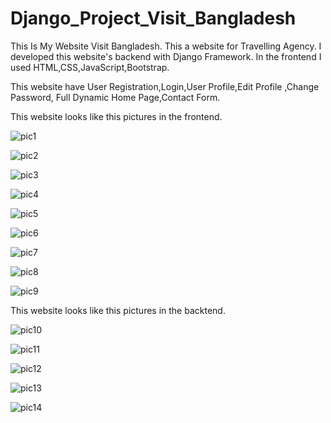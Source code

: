 # Django_Project_Visit_Bangladesh
This Is My Website Visit Bangladesh. This a website for Travelling Agency. I developed this website's backend with Django Framework.
In the frontend I used HTML,CSS,JavaScript,Bootstrap.

This website have User Registration,Login,User Profile,Edit Profile ,Change Password, Full Dynamic Home Page,Contact Form.

This website looks like this pictures in the frontend.

![pic1](https://user-images.githubusercontent.com/84730254/167310335-a7dee1be-a4ef-4a75-bd34-39a00bdcfba5.JPG)

![pic2](https://user-images.githubusercontent.com/84730254/167310358-5c933315-e0ad-49df-8f48-8286ae5ed0d4.JPG)

![pic3](https://user-images.githubusercontent.com/84730254/167310369-597d7ba7-91a9-4732-9c21-6ef3760b53f7.JPG)

![pic4](https://user-images.githubusercontent.com/84730254/167310380-7714748d-7ab4-4321-99ca-e91d69188d32.JPG)

![pic5](https://user-images.githubusercontent.com/84730254/167310382-69a9853f-7574-434d-9bbd-7a22fdc7ee60.JPG)

![pic6](https://user-images.githubusercontent.com/84730254/167310391-b4475d12-e168-449b-8460-e8ced42af134.JPG)

![pic7](https://user-images.githubusercontent.com/84730254/167310393-5aaf1410-8ba4-45ad-a22d-03c6925ba22d.JPG)

![pic8](https://user-images.githubusercontent.com/84730254/167310399-88acdd9e-871f-4f31-ac5a-fcb19b658631.JPG)

![pic9](https://user-images.githubusercontent.com/84730254/167310403-15481cbc-a785-4725-adea-7b2abf1206d0.JPG)




This website looks like this pictures in the backtend.

![pic10](https://user-images.githubusercontent.com/84730254/167312046-346a0581-d4e7-46a6-8255-5a36f3c602e7.JPG)

![pic11](https://user-images.githubusercontent.com/84730254/167312052-8ca4a793-6e96-4703-ad53-8eb784cbc63f.JPG)

![pic12](https://user-images.githubusercontent.com/84730254/167312062-b74c4f35-ed10-4e48-ab8c-c22ea6cd6bab.JPG)

![pic13](https://user-images.githubusercontent.com/84730254/167312067-af458ed0-efb3-4d5d-a010-579299c40841.JPG)

![pic14](https://user-images.githubusercontent.com/84730254/167312071-64a7ebd5-1866-4906-b32b-945bd7081881.JPG)
